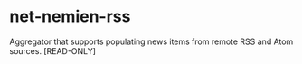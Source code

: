 # net-nemien-rss
Aggregator that supports populating news items from remote RSS and Atom sources. [READ-ONLY]
